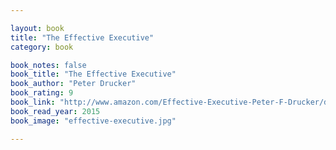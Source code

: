 ```yaml
---

layout: book
title: "The Effective Executive"
category: book

book_notes: false
book_title: "The Effective Executive"
book_author: "Peter Drucker"
book_rating: 9
book_link: "http://www.amazon.com/Effective-Executive-Peter-F-Drucker/dp/0060318252/"
book_read_year: 2015
book_image: "effective-executive.jpg"

---
```

